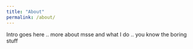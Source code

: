 ```yaml
---
title: "About"
permalink: /about/
---
```


Intro goes here .. more about msse and what I do .. you know the boring stuff
